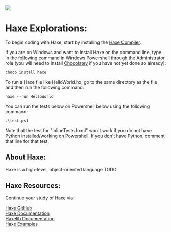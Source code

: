 <img src="https://raw.githubusercontent.com/rtoal/polyglot/master/docs/resources/haxe-logo-64.png">

# Haxe Explorations:

To begin coding with Haxe, start by installing the [Haxe Compiler](https://haxe.org/download/).

If you are on Windows and want to install Haxe on the command line, type in the following command in Windows Powershell through the Administrator role (you will need to install [Chocolatey](https://chocolatey.org/install) if you have not yet done so already):

```
choco install haxe
```

To run a Haxe file like HelloWorld.hx, go to the same directory as the file and then run the following command:

```
haxe --run HelloWorld
```

You can run the tests below on Powershell below using the following command:

```
.\test.ps1
```

Note that the test for "InlineTests.hxml" won't work if you do not have Python installed/working on Powershell. If you don't have Python, comment that line for that test.

## About Haxe:

Haxe is a high-level, object-oriented language TODO

## Haxe Resources:

Continue your study of Haxe via:

[Haxe GitHub](https://github.com/HaxeFoundation)  
[Haxe Documentation](https://haxe.org/documentation/introduction/)  
[Haxelib Documentation](https://lib.haxe.org/)  
[Haxe Examples](https://ashes999.github.io/learnhaxe/index.html)
